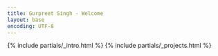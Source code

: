```yaml
---
title: Gurpreet Singh - Welcome
layout: base
encoding: UTF-8
---
```


{% include partials/_intro.html %}
{% include partials/_projects.html %}
